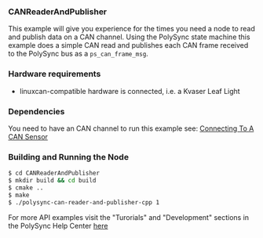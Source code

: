 ### CANReaderAndPublisher
This example will give you experience for the times you need a node to read and publish data on a CAN channel.
Using the PolySync state machine this example does a simple CAN read and publishes each CAN frame received to the PolySync bus as a `ps_can_frame_msg`.

### Hardware requirements
- linuxcan-compatible hardware is connected, i.e. a Kvaser Leaf Light

### Dependencies
You need to have an CAN channel to run this example see:  [Connecting To A CAN Sensor](https://help.polysync.io/articles/configuration/runtime-node-configuration/connecting-to-a-can-radar-sensor/)

### Building and Running the Node
```bash
$ cd CANReaderAndPublisher 
$ mkdir build && cd build
$ cmake ..
$ make
$ ./polysync-can-reader-and-publisher-cpp 1
```
For more API examples visit the "Turorials" and "Development" sections in the PolySync Help Center [here](https://help.polysync.io/articles/)
